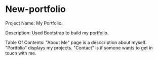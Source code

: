 # New-portfolio
Project Name: My Portfolio.

Description: Used Bootstrap to build my portfolio.

Table Of Contents: "About Me" page is a desccription about myself. "Portfolio" displays my projects. "Contact" is if somone wants to get in touch with me.